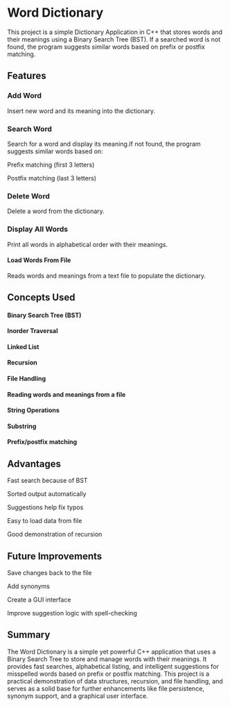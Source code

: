 
# Word Dictionary

This project is a simple Dictionary Application in C++ that stores words and their meanings using a Binary Search Tree (BST). If a searched word is not found, the program suggests similar words based on prefix or postfix matching. 

## Features
### Add Word
Insert new word and its meaning into the dictionary.
### Search Word
Search for a word and display its meaning.If not found, the program suggests similar words based on:

Prefix matching (first 3 letters)

Postfix matching (last 3 letters)

### Delete Word

Delete a word from the dictionary.

### Display All Words
Print all words in alphabetical order with their meanings.

#### Load Words From File
Reads words and meanings from a text file to populate the dictionary.

## Concepts Used
#### Binary Search Tree (BST)
#### Inorder Traversal
#### Linked List 
#### Recursion
#### File Handling

#### Reading words and meanings from a file

#### String Operations

#### Substring

#### Prefix/postfix matching

## Advantages 
Fast search because of BST

Sorted output automatically

Suggestions help fix typos

Easy to load data from file

Good demonstration of recursion

## Future Improvements
Save changes back to the file

Add synonyms

Create a GUI interface

Improve suggestion logic with spell-checking

## Summary

The Word Dictionary is a simple yet powerful C++ application that uses a Binary Search Tree to store and manage words with their meanings. It provides fast searches, alphabetical listing, and intelligent suggestions for misspelled words based on prefix or postfix matching. This project is a practical demonstration of data structures, recursion, and file handling, and serves as a solid base for further enhancements like file persistence, synonym support, and a graphical user interface.




